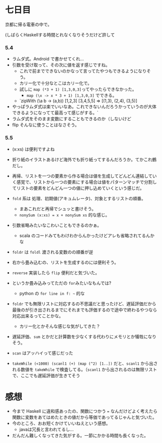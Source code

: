 # 七日目

京都に帰る電車の中で。

(しばらくHaskellする時間とれなくなりそうだけど許して

### 5.4

- ラムダ式。Android で書かせてくれ…
- 引数を受け取って、その次に値を返す感じですね。
  - これで前までできないのかなって言ってたやつもできるようになりそう。
  - カリー化で十分なとこはカリー化で。
  - 試しに `map (*3 + 1) [1,3,0,3]`ってやったらできなかった。
    - `map (\x -> x * 3 + 1) [1,3,0,3]` でできる。
  - `zipWith (\a b -> (a,b)) [1,2,3] [3,4,5,5] => [(1,3), (2,4), (3,5)]
- やっぱラムダ式は楽でいいなあ。これできないんだろうかっていうのが大体できるようになってて最高って感じがする。`
- ラムダ式をそのまま変数にすることもできるのか（しないけど
- flip そんなに使うことはなさそう。

### 5.5

- (x:xs) は便利ですよね
- 折り紙のイラストあるけど海外でも折り紙ってするんだろうか。てかこれ鶴だし。
- 再帰、リストを一つの要素から作る場合は値を生成してどんどん連結していく感覚で、リストから一つの要素にする場合は値をパターンマッチで分割してリストの要素をどんどん一つの値に押し込めていくという感じだ。

- `fold` 系は 処理、初期値(アキュムレータ)、対象とするリストの順番。
  - まあこれだと再帰でシュッと書けそう。
  - `nonySum (x:xs) = x + nonySum xs` 的な感じ。
- 引数省略みたいなこわいこともできるのかぁ。
  - scala のコードみてもわけわからんかったけどアレも省略されてるんかな

- `foldr` は `foldl` 渡される変数のの順番が逆
- 右から畳み込むの、リストを生成するのには便利そう。
- `reverse` 実装したら `flip` 便利だと気づいた。
- というか畳み込みってただの `for`みたいなもんでは?
  - python の `for line in f: ~` 的な

- `foldr` でも無限リストに対応するの不思議だと思ったけど、遅延評価だから最後のが引き出されるまでにそれまでも評価するので途中で終わるやつなら対応出来るってことかな。
  - カリー化とかそんな感じな気がしてきた？
- 遅延評価、`sum` とかだと計算数を少なくする代わりにメモリとか犠牲になりそう。
- `scan` はアッハイって感じだった
- `takeWhile (<1000) (scanl1 (+) (map (^2) [1..])` だと、`scanl1` から出される数値を `takeWhile` で検査してる。（`scanl1` から出されるのは無限リストで、ここでも遅延評価が生きてそう


# 感想

- 今まで Haskell に違和感あったの、関数につかう `=` なんだけどよく考えたら関数に変数をあてはめたときの値だから等価であってるじゃんと気づいた。
- 今のところ、おお短くかけていいねえという感想。
  - javaは冗長と言われてるし…
- だんだん難しくなってきた気がする。一節にかかる時間も長くなった。
